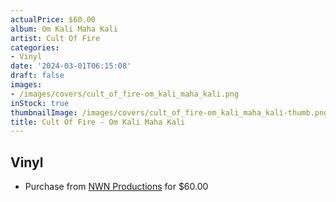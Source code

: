 ```yaml
---
actualPrice: $60.00
album: Om Kali Maha Kali
artist: Cult Of Fire
categories:
- Vinyl
date: '2024-03-01T06:15:08'
draft: false
images:
- /images/covers/cult_of_fire-om_kali_maha_kali.png
inStock: true
thumbnailImage: /images/covers/cult_of_fire-om_kali_maha_kali-thumb.png
title: Cult Of Fire - Om Kali Maha Kali
---
```


## Vinyl
* Purchase from [NWN Productions](http://shop.nwnprod.com/index.php?route=product/product&path=75&product_id=47299&sort=pd.name&order=ASC) for $60.00
